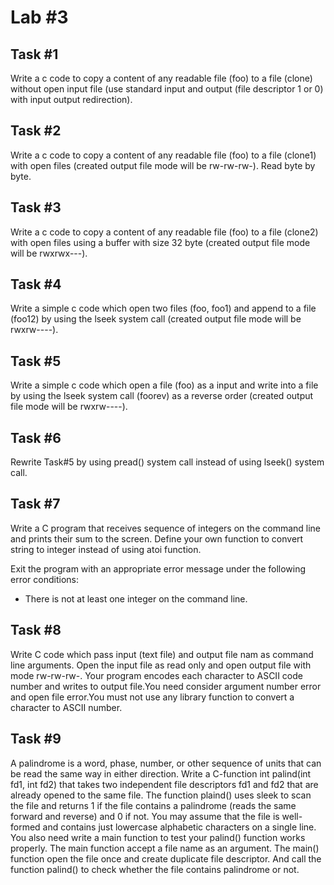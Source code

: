 # Lab #3

## Task #1
Write a c code to copy a content of any readable file (foo) to a file (clone) without open input file (use standard input and output (file descriptor 1 or 0) with input output redirection).

## Task #2
Write a c code to copy a content of any readable file (foo) to a file (clone1) with open files (created output file mode will be rw-rw-rw-). Read byte by byte.

## Task #3
Write a c code to copy a content of any readable file (foo) to a file (clone2) with open files using a buffer with size 32 byte (created output file mode will be rwxrwx---).

## Task #4
Write a simple c code which open two files (foo, foo1) and append to a file (foo12) by using the lseek system call (created output file mode will be rwxrw----).

## Task #5
Write a simple c code which open a file (foo) as a input and write into a file by using the lseek system call (foorev) as a reverse order (created output file mode will be rwxrw----).

## Task #6
Rewrite Task#5 by using pread() system call instead of using lseek() system call.

## Task #7
Write a C program that receives sequence of integers on the command line and prints their sum to the screen. Define your own function to convert string to integer instead of using atoi function.

Exit the program with an appropriate error message under the following error conditions:
  * There is not at least one integer on the command line.

## Task #8
Write C code which pass input (text file) and output file nam as command line arguments. Open the input file as read only and open output file with mode rw-rw-rw-. Your program encodes each character to ASCII code number and writes to output file.You need consider argument number error and open file error.You must not use any library function to convert a character to ASCII number.

## Task #9
A palindrome is a word, phase, number, or other sequence of units that can be read the same way in either direction. Write a C-function int palind(int fd1, int fd2) that takes two independent file descriptors fd1 and fd2 that are already opened to the same file. The function plaind() uses sleek to scan the file and returns 1 if the file contains a palindrome (reads the same forward and reverse) and 0 if not. You may assume that the file is well-formed and contains just lowercase alphabetic characters on a single line. You also need write a main function to test your palind() function works properly. The main function accept a file name as an argument. The main() function open the file once and create duplicate file descriptor. And call the function palind() to check whether the file contains palindrome or not.

